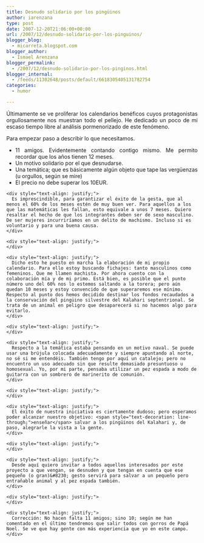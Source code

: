 ```yaml
---
title: Desnudo solidario por los pingüinos
author: iarenzana
type: post
date: 2007-12-20T21:06:00+00:00
url: /2007/12/desnudo-solidario-por-los-pinguinos/
blogger_blog:
  - micarreta.blogspot.com
blogger_author:
  - Ismael Arenzana
blogger_permalink:
  - /2007/12/desnudo-solidario-por-los-pinginos.html
blogger_internal:
  - /feeds/11302648/posts/default/6618305405131782754
categories:
  - humor

---
```

<p style="text-align: justify;">
  Últimamente se ve proliferar los calendarios benéficos cuyos protagonistas orgullosamente nos muestran todo el pellejo. He dedicado un poco de mi escaso tiempo libre al análisis pormenorizado de este fenómeno.
</p>

<p style="text-align: justify;">
  Para empezar paso a describir lo que necesitamos.
</p>

<p style="text-align: justify;">
  <p style="text-align: justify;">
    <ul>
      <li style="text-align: justify;">
        11 amigos. Evidentemente contando contigo mismo. Me permito recordar que los años tienen 12 meses.
      </li>
      <li style="text-align: justify;">
        Un motivo solidario por el que desnudarse.
      </li>
      <li style="text-align: justify;">
        Una temática; que es básicamente algún objeto que tape las vergüenzas (u orgullos, según se mire)
      </li>
      <li style="text-align: justify;">
        El precio no debe superar los 10EUR.
      </li>
    </ul>
    
    <div style="text-align: justify;">
      Es imprescindible, para garantizar el éxito de la gesta, que al menos el 60% de los meses estén de muy buen ver. Para aquellos a los que las matemáticas les fallan, esto equivale a unos 7 meses. Quiero resaltar el hecho de que los integrantes deben ser de sexo masculino. De ser mujeres incurriríamos en un delito de machismo. Incluso si es voluntario y para una buena causa.
    </div>
    
    <div style="text-align: justify;">
    </div>
    
    <div style="text-align: justify;">
      Dicho esto he puesto en marcha la elaboración de mi propio calendario. Para ello estoy buscando fichajes: tanto masculinos como femeninos. Que me llamen machista. Por ahora cuento con la colaboración mía y de mi primo. Está bien, es posible que el punto número uno del 60% nos lo estemos saltando a la torera; pero aún quedan 10 meses y estoy convencido de que superaremos ese mínimo. Respecto al punto dos hemos decidido destinar los fondos recaudados a la conservación del pingüino silvestre del Kalahari septentrional. Se trata de un animal en peligro que desaparecerá si no hacemos algo para evitarlo.
    </div>
    
    <div style="text-align: justify;">
    </div>
    
    <div style="text-align: justify;">
      Respecto a la temática estaba pensando en un motivo naval. Se puede usar una brújula colocada adecuadamente y siempre apuntando al norte, no sé si me entendéis. También tengo por aquí un catalejo; pero no encuentro un uso adecuado sin que resulte demasiado presuntuoso u homosexual. Yo, por mi parte, pensaba utilizar un pez espada a modo de guitarra con un sombrero de marinerito de comunión.
    </div>
    
    <div style="text-align: justify;">
    </div>
    
    <div style="text-align: justify;">
      El éxito de nuestra iniciativa es ciertamente dudoso; pero esperamos poder alcanzar nuestro objetivo: <span style="text-decoration: line-through;">enseñar</span> salvar a los pingüinos del Kalahari y, de paso, alegrarle la vista a la gente.
    </div>
    
    <div style="text-align: justify;">
    </div>
    
    <div style="text-align: justify;">
      Desde aquí quiero invitar a todos aquellos interesados por este proyecto a que vengan, se desnuden y que tengan en cuenta que ese pequeño (o gran)&#8230; gesto servirá para salvar a un pequeño pero entrañable animal y al pez espada también.
    </div>
    
    <div style="text-align: justify;">
    </div>
    
    <div style="text-align: justify;">
      Corrección: No hacen falta 11 amigos; sino 10; según me han comentado en el último tendremos que salir todos con gorros de Papá Noel. Se ve que hay gente con más experiencia que yo en este campo.
    </div>